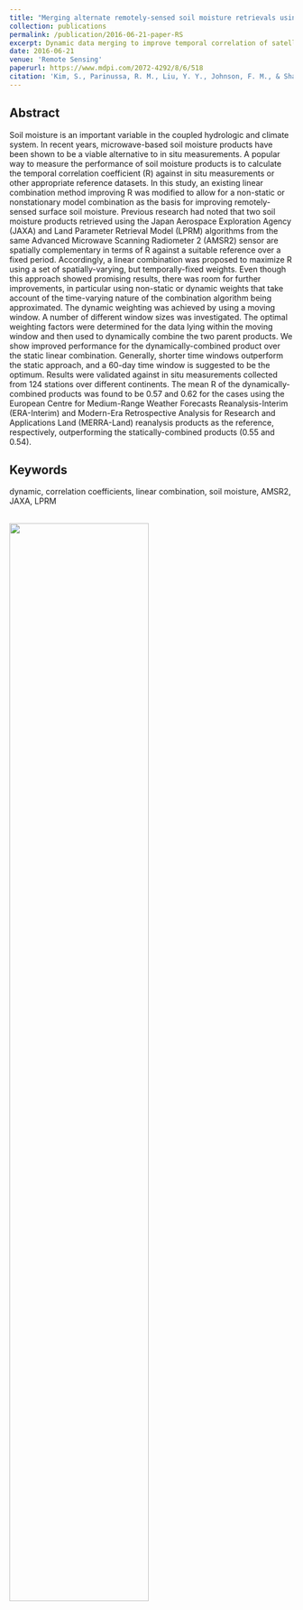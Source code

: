 ```yaml
---
title: "Merging alternate remotely-sensed soil moisture retrievals using a non-static model combination approach"
collection: publications
permalink: /publication/2016-06-21-paper-RS
excerpt: Dynamic data merging to improve temporal correlation of satellite data.
date: 2016-06-21
venue: 'Remote Sensing'
paperurl: https://www.mdpi.com/2072-4292/8/6/518
citation: 'Kim, S., Parinussa, R. M., Liu, Y. Y., Johnson, F. M., & Sharma, A. (2016). Merging alternate remotely-sensed soil moisture retrievals using a non-static model combination approach. <i>Remote Sensing</i>, 8(6), 518.'
---
```

## Abstract
Soil moisture is an important variable in the coupled hydrologic and climate system. In recent years, microwave-based soil moisture products have been shown to be a viable alternative to in situ measurements. A popular way to measure the performance of soil moisture products is to calculate the temporal correlation coefficient (R) against in situ measurements or other appropriate reference datasets. In this study, an existing linear combination method improving R was modified to allow for a non-static or nonstationary model combination as the basis for improving remotely-sensed surface soil moisture. Previous research had noted that two soil moisture products retrieved using the Japan Aerospace Exploration Agency (JAXA) and Land Parameter Retrieval Model (LPRM) algorithms from the same Advanced Microwave Scanning Radiometer 2 (AMSR2) sensor are spatially complementary in terms of R against a suitable reference over a fixed period. Accordingly, a linear combination was proposed to maximize R using a set of spatially-varying, but temporally-fixed weights. Even though this approach showed promising results, there was room for further improvements, in particular using non-static or dynamic weights that take account of the time-varying nature of the combination algorithm being approximated. The dynamic weighting was achieved by using a moving window. A number of different window sizes was investigated. The optimal weighting factors were determined for the data lying within the moving window and then used to dynamically combine the two parent products. We show improved performance for the dynamically-combined product over the static linear combination. Generally, shorter time windows outperform the static approach, and a 60-day time window is suggested to be the optimum. Results were validated against in situ measurements collected from 124 stations over different continents. The mean R of the dynamically-combined products was found to be 0.57 and 0.62 for the cases using the European Centre for Medium-Range Weather Forecasts Reanalysis-Interim (ERA-Interim) and Modern-Era Retrospective Analysis for Research and Applications Land (MERRA-Land) reanalysis products as the reference, respectively, outperforming the statically-combined products (0.55 and 0.54).
## Keywords
dynamic, correlation coefficients, linear combination, soil moisture, AMSR2, JAXA, LPRM

<br/><img src='/images/2016_RS_SM.png' width="70%" height="70%">